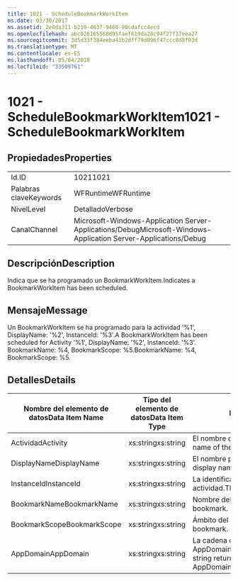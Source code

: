 ```yaml
---
title: 1021 - ScheduleBookmarkWorkItem
ms.date: 03/30/2017
ms.assetid: 2e0da311-b219-4637-9460-90cdafcc4ecd
ms.openlocfilehash: abc026165568d05faef619da28c94f27f37eea27
ms.sourcegitcommit: 3d5d33f384eeba41b2dff79d096f47ccc8d8f03d
ms.translationtype: MT
ms.contentlocale: es-ES
ms.lasthandoff: 05/04/2018
ms.locfileid: "33509761"
---
```

# <a name="1021---schedulebookmarkworkitem"></a><span data-ttu-id="87159-102">1021 - ScheduleBookmarkWorkItem</span><span class="sxs-lookup"><span data-stu-id="87159-102">1021 - ScheduleBookmarkWorkItem</span></span>
## <a name="properties"></a><span data-ttu-id="87159-103">Propiedades</span><span class="sxs-lookup"><span data-stu-id="87159-103">Properties</span></span>  
  
|||  
|-|-|  
|<span data-ttu-id="87159-104">Id.</span><span class="sxs-lookup"><span data-stu-id="87159-104">ID</span></span>|<span data-ttu-id="87159-105">1021</span><span class="sxs-lookup"><span data-stu-id="87159-105">1021</span></span>|  
|<span data-ttu-id="87159-106">Palabras clave</span><span class="sxs-lookup"><span data-stu-id="87159-106">Keywords</span></span>|<span data-ttu-id="87159-107">WFRuntime</span><span class="sxs-lookup"><span data-stu-id="87159-107">WFRuntime</span></span>|  
|<span data-ttu-id="87159-108">Nivel</span><span class="sxs-lookup"><span data-stu-id="87159-108">Level</span></span>|<span data-ttu-id="87159-109">Detallado</span><span class="sxs-lookup"><span data-stu-id="87159-109">Verbose</span></span>|  
|<span data-ttu-id="87159-110">Canal</span><span class="sxs-lookup"><span data-stu-id="87159-110">Channel</span></span>|<span data-ttu-id="87159-111">Microsoft-Windows-Application Server-Applications/Debug</span><span class="sxs-lookup"><span data-stu-id="87159-111">Microsoft-Windows-Application Server-Applications/Debug</span></span>|  
  
## <a name="description"></a><span data-ttu-id="87159-112">Descripción</span><span class="sxs-lookup"><span data-stu-id="87159-112">Description</span></span>  
 <span data-ttu-id="87159-113">Indica que se ha programado un BookmarkWorkItem.</span><span class="sxs-lookup"><span data-stu-id="87159-113">Indicates a BookmarkWorkItem has been scheduled.</span></span>  
  
## <a name="message"></a><span data-ttu-id="87159-114">Mensaje</span><span class="sxs-lookup"><span data-stu-id="87159-114">Message</span></span>  
 <span data-ttu-id="87159-115">Un BookmarkWorkItem se ha programado para la actividad '%1', DisplayName: '%2', InstanceId: '%3'.</span><span class="sxs-lookup"><span data-stu-id="87159-115">A BookmarkWorkItem has been scheduled for Activity '%1', DisplayName: '%2', InstanceId: '%3'.</span></span>  <span data-ttu-id="87159-116">BookmarkName: %4, BookmarkScope: %5.</span><span class="sxs-lookup"><span data-stu-id="87159-116">BookmarkName: %4, BookmarkScope: %5.</span></span>  
  
## <a name="details"></a><span data-ttu-id="87159-117">Detalles</span><span class="sxs-lookup"><span data-stu-id="87159-117">Details</span></span>  
  
|<span data-ttu-id="87159-118">Nombre del elemento de datos</span><span class="sxs-lookup"><span data-stu-id="87159-118">Data Item Name</span></span>|<span data-ttu-id="87159-119">Tipo del elemento de datos</span><span class="sxs-lookup"><span data-stu-id="87159-119">Data Item Type</span></span>|<span data-ttu-id="87159-120">Descripción</span><span class="sxs-lookup"><span data-stu-id="87159-120">Description</span></span>|  
|--------------------|--------------------|-----------------|  
|<span data-ttu-id="87159-121">Actividad</span><span class="sxs-lookup"><span data-stu-id="87159-121">Activity</span></span>|<span data-ttu-id="87159-122">xs:string</span><span class="sxs-lookup"><span data-stu-id="87159-122">xs:string</span></span>|<span data-ttu-id="87159-123">El nombre de tipo de la actividad.</span><span class="sxs-lookup"><span data-stu-id="87159-123">The type name of the activity.</span></span>|  
|<span data-ttu-id="87159-124">DisplayName</span><span class="sxs-lookup"><span data-stu-id="87159-124">DisplayName</span></span>|<span data-ttu-id="87159-125">xs:string</span><span class="sxs-lookup"><span data-stu-id="87159-125">xs:string</span></span>|<span data-ttu-id="87159-126">El nombre para mostrar de la actividad.</span><span class="sxs-lookup"><span data-stu-id="87159-126">The display name of the activity.</span></span>|  
|<span data-ttu-id="87159-127">InstanceId</span><span class="sxs-lookup"><span data-stu-id="87159-127">InstanceId</span></span>|<span data-ttu-id="87159-128">xs:string</span><span class="sxs-lookup"><span data-stu-id="87159-128">xs:string</span></span>|<span data-ttu-id="87159-129">La identificación de instancia de la actividad.</span><span class="sxs-lookup"><span data-stu-id="87159-129">The instance id of the activity.</span></span>|  
|<span data-ttu-id="87159-130">BookmarkName</span><span class="sxs-lookup"><span data-stu-id="87159-130">BookmarkName</span></span>|<span data-ttu-id="87159-131">xs:string</span><span class="sxs-lookup"><span data-stu-id="87159-131">xs:string</span></span>|<span data-ttu-id="87159-132">Nombre del marcador.</span><span class="sxs-lookup"><span data-stu-id="87159-132">The name of the bookmark.</span></span>|  
|<span data-ttu-id="87159-133">BookmarkScope</span><span class="sxs-lookup"><span data-stu-id="87159-133">BookmarkScope</span></span>|<span data-ttu-id="87159-134">xs:string</span><span class="sxs-lookup"><span data-stu-id="87159-134">xs:string</span></span>|<span data-ttu-id="87159-135">Ámbito del marcador.</span><span class="sxs-lookup"><span data-stu-id="87159-135">The scope of the bookmark.</span></span>|  
|<span data-ttu-id="87159-136">AppDomain</span><span class="sxs-lookup"><span data-stu-id="87159-136">AppDomain</span></span>|<span data-ttu-id="87159-137">xs:string</span><span class="sxs-lookup"><span data-stu-id="87159-137">xs:string</span></span>|<span data-ttu-id="87159-138">La cadena devuelta por AppDomain.CurrentDomain.FriendlyName.</span><span class="sxs-lookup"><span data-stu-id="87159-138">The string returned by AppDomain.CurrentDomain.FriendlyName.</span></span>|

